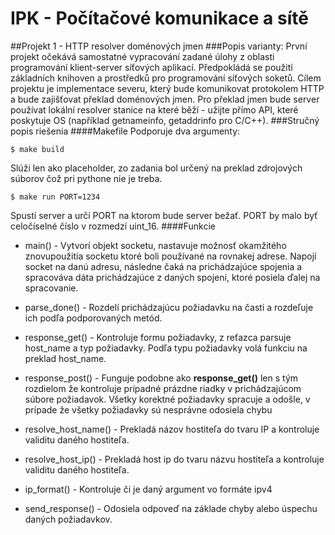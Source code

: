 # IPK - Počítačové komunikace a sítě
##Projekt 1 - HTTP resolver doménových jmen
###Popis varianty:
První projekt očekává samostatné vypracování zadané úlohy z oblasti programování klient-server síťových aplikací. 
Předpokládá se použití základních knihoven a prostředků pro programování síťových soketů. 
Cílem projektu je implementace severu, který bude komunikovat protokolem HTTP a bude zajišťovat překlad doménových jmen. 
Pro překlad jmen bude server používat lokální resolver stanice na které běží - užijte přímo API, které poskytuje OS 
(například getnameinfo, getaddrinfo pro C/C++). 
###Stručný popis riešenia
####Makefile
Podporuje dva argumenty: 
```terminal
$ make build
```
Slúži len ako placeholder, zo zadania bol určený na preklad zdrojových súborov čož 
pri pythone nie je treba.
```terminal
$ make run PORT=1234
```
Spustí server a určí PORT na ktorom bude server bežať. PORT by malo byť
celočíselné číslo v rozmedzí uint_16.
####Funkcie
* main() -
Vytvorí objekt socketu, nastavuje možnosť okamžitého znovupoužitia socketu ktoré
boli používané na rovnakej adrese. Napojí socket na danú adresu, následne čaká na 
prichádzajúce spojenia a spracováva dáta prichádzajúce z daných spojení, ktoré 
posiela ďalej na spracovanie.

* parse_done() -
Rozdelí prichádzajúcu požiadavku na časti a rozdeľuje ich podľa podporovaných
metód.

* response_get() - Kontroluje formu požiadavky, z reťazca parsuje host_name a
typ požiadavky. Podľa typu požiadavky volá funkciu na preklad host_name.

* response_post() - Funguje podobne ako __response_get()__ len s tým rozdielom že
kontroluje prípadné prázdne riadky v prichádzajúcom súbore požiadavok. Všetky 
korektné požiadavky spracuje a odošle, v prípade že všetky požiadavky sú nesprávne
odosiela chybu

* resolve_host_name() - Prekladá názov hostiteľa do tvaru IP a kontroluje validitu daného hostiteľa.

* resolve_host_ip() - Prekladá host ip do tvaru názvu hostiteľa  a kontroluje validitu daného hostiteľa.

* ip_format() - Kontroluje či je daný argument vo formáte ipv4

* send_response() - Odosiela odpoveď na základe chyby alebo úspechu daných požiadavkov. 
